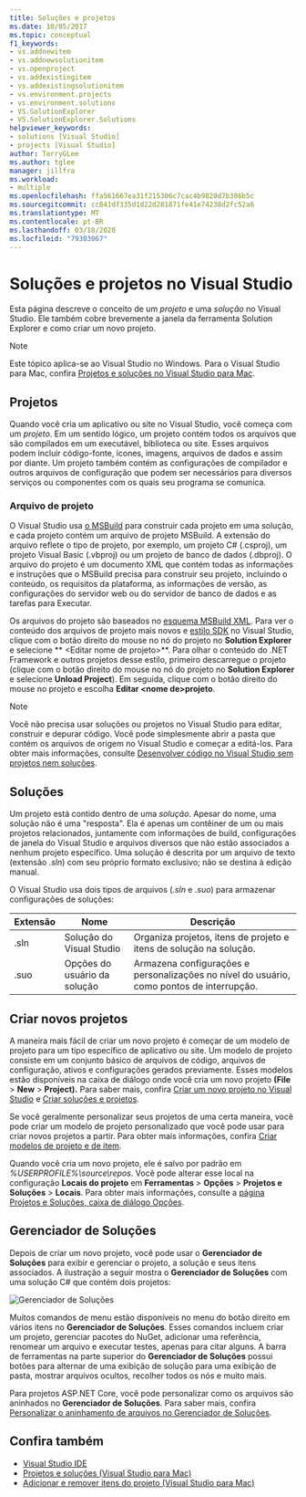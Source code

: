 ```yaml
---
title: Soluções e projetos
ms.date: 10/05/2017
ms.topic: conceptual
f1_keywords:
- vs.addnewitem
- vs.addnewsolutionitem
- vs.openproject
- vs.addexistingitem
- vs.addexistingsolutionitem
- vs.environment.projects
- vs.environment.solutions
- VS.SolutionExplorer
- VS.SolutionExplorer.Solutions
helpviewer_keywords:
- solutions [Visual Studio]
- projects [Visual Studio]
author: TerryGLee
ms.author: tglee
manager: jillfra
ms.workload:
- multiple
ms.openlocfilehash: ffa561667ea31f215306c7cac4b9820d7b386b5c
ms.sourcegitcommit: cc841df335d1d22d281871fe41e74238d2fc52a6
ms.translationtype: MT
ms.contentlocale: pt-BR
ms.lasthandoff: 03/18/2020
ms.locfileid: "79303067"
---
```

# <a name="solutions-and-projects-in-visual-studio"></a>Soluções e projetos no Visual Studio

Esta página descreve o conceito de um *projeto* e uma *solução* no Visual Studio. Ele também cobre brevemente a janela da ferramenta Solution Explorer e como criar um novo projeto.

> [!NOTE]
> Este tópico aplica-se ao Visual Studio no Windows. Para o Visual Studio para Mac, confira [Projetos e soluções no Visual Studio para Mac](/visualstudio/mac/projects-and-solutions).

## <a name="projects"></a>Projetos

Quando você cria um aplicativo ou site no Visual Studio, você começa com um *projeto*. Em um sentido lógico, um projeto contém todos os arquivos que são compilados em um executável, biblioteca ou site. Esses arquivos podem incluir código-fonte, ícones, imagens, arquivos de dados e assim por diante. Um projeto também contém as configurações de compilador e outros arquivos de configuração que podem ser necessários para diversos serviços ou componentes com os quais seu programa se comunica.

### <a name="project-file"></a>Arquivo de projeto

O Visual Studio usa [o MSBuild](../msbuild/msbuild.md) para construir cada projeto em uma solução, e cada projeto contém um arquivo de projeto MSBuild. A extensão do arquivo reflete o tipo de projeto, por exemplo, um projeto C# (.csproj), um projeto Visual Basic (.vbproj) ou um projeto de banco de dados (.dbproj). O arquivo do projeto é um documento XML que contém todas as informações e instruções que o MSBuild precisa para construir seu projeto, incluindo o conteúdo, os requisitos da plataforma, as informações de versão, as configurações do servidor web ou do servidor de banco de dados e as tarefas para Executar.

Os arquivos do projeto são baseados no [esquema MSBuild XML](../msbuild/msbuild-project-file-schema-reference.md). Para ver o conteúdo dos arquivos de projeto mais novos e [estilo SDK](../msbuild/how-to-use-project-sdk.md) no Visual Studio, clique com o botão direito do mouse no nó do projeto no **Solution Explorer** e selecione ** \<Editar nome de projeto\>**. Para olhar o conteúdo do .NET Framework e outros projetos desse estilo, primeiro descarregue o projeto (clique com o botão direito do mouse no nó do projeto no **Solution Explorer** e selecione **Unload Project**). Em seguida, clique com o botão direito do mouse no projeto e escolha **Editar \<nome de\>projeto**.

> [!NOTE]
> Você não precisa usar soluções ou projetos no Visual Studio para editar, construir e depurar código. Você pode simplesmente abrir a pasta que contém os arquivos de origem no Visual Studio e começar a editá-los. Para obter mais informações, consulte [Desenvolver código no Visual Studio sem projetos nem soluções](../ide/develop-code-in-visual-studio-without-projects-or-solutions.md).

## <a name="solutions"></a>Soluções

Um projeto está contido dentro de uma *solução*. Apesar do nome, uma solução não é uma "resposta". Ela é apenas um contêiner de um ou mais projetos relacionados, juntamente com informações de build, configurações de janela do Visual Studio e arquivos diversos que não estão associados a nenhum projeto específico. Uma solução é descrita por um arquivo de texto (extensão *.sln*) com seu próprio formato exclusivo; não se destina à edição manual.

O Visual Studio usa dois tipos de arquivos (*.sln* e *.suo*) para armazenar configurações de soluções:

|Extensão|Nome|Descrição|
|---------------|----------|-----------------|
|.sln|Solução do Visual Studio|Organiza projetos, itens de projeto e itens de solução na solução.|
|.suo|Opções do usuário da solução|Armazena configurações e personalizações no nível do usuário, como pontos de interrupção.|

## <a name="create-new-projects"></a>Criar novos projetos

A maneira mais fácil de criar um novo projeto é começar de um modelo de projeto para um tipo específico de aplicativo ou site. Um modelo de projeto consiste em um conjunto básico de arquivos de código, arquivos de configuração, ativos e configurações gerados previamente. Esses modelos estão disponíveis na caixa de diálogo onde você cria um novo projeto **(File** > **New** > **Project).** Para saber mais, confira [Criar um novo projeto no Visual Studio](create-new-project.md) e [Criar soluções e projetos](../ide/creating-solutions-and-projects.md).

Se você geralmente personalizar seus projetos de uma certa maneira, você pode criar um modelo de projeto personalizado que você pode usar para criar novos projetos a partir. Para obter mais informações, confira [Criar modelos de projeto e de item](../ide/creating-project-and-item-templates.md).

Quando você cria um novo projeto, ele é salvo por padrão em *%USERPROFILE%\source\repos*. Você pode alterar esse local na configuração **Locais do projeto** em **Ferramentas** > **Opções** > **Projetos e Soluções** > **Locais**. Para obter mais informações, consulte a [página Projetos e Soluções, caixa de diálogo Opções](../ide/reference/projects-and-solutions-options-dialog-box.md).

## <a name="solution-explorer"></a>Gerenciador de Soluções

Depois de criar um novo projeto, você pode usar o **Gerenciador de Soluções** para exibir e gerenciar o projeto, a solução e seus itens associados. A ilustração a seguir mostra o **Gerenciador de Soluções** com uma solução C# que contém dois projetos:

![Gerenciador de Soluções](../ide/media/vs2015_solution_explorer.png)

Muitos comandos de menu estão disponíveis no menu do botão direito em vários itens no **Gerenciador de Soluções**. Esses comandos incluem criar um projeto, gerenciar pacotes do NuGet, adicionar uma referência, renomear um arquivo e executar testes, apenas para citar alguns. A barra de ferramentas na parte superior do **Gerenciador de Soluções** possui botões para alternar de uma exibição de solução para uma exibição de pasta, mostrar arquivos ocultos, recolher todos os nós e muito mais.

Para projetos ASP.NET Core, você pode personalizar como os arquivos são aninhados no **Gerenciador de Soluções**. Para saber mais, confira [Personalizar o aninhamento de arquivos no Gerenciador de Soluções](file-nesting-solution-explorer.md).

## <a name="see-also"></a>Confira também

- [Visual Studio IDE](../get-started/visual-studio-ide.md)
- [Projetos e soluções (Visual Studio para Mac)](/visualstudio/mac/projects-and-solutions)
- [Adicionar e remover itens do projeto (Visual Studio para Mac)](/visualstudio/mac/add-and-remove-project-items)
